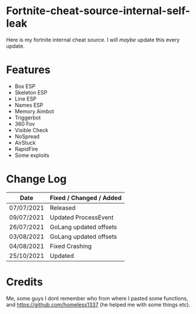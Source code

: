 # Fortnite-cheat-source-internal-self-leak
Here is my fortnite internal cheat source. I will *maybe* update this every update.

# Features
* Box ESP
* Skeleton ESP
* Line ESP
* Names ESP
* Memory Aimbot
* Triggerbot
* 360 Fov
* Visible Check
* NoSpread
* AirStuck
* RapidFire
* Some exploits


# Change Log 
| Date         | Fixed / Changed / Added |
| ------------ | ----------------------- |
| 07/07/2021   | Released                |
| 09/07/2021   | Updated ProcessEvent    |
| 26/07/2021   | GoLang updated offsets  |
| 03/08/2021   | GoLang updated offsets  |
| 04/08/2021   | Fixed Crashing          |
| 25/10/2021   | Updated                 |


# Credits 

Me, some guys I dont remember who from where I pasted some functions, and https://github.com/homeless1337 (he helped me with some things etc).

